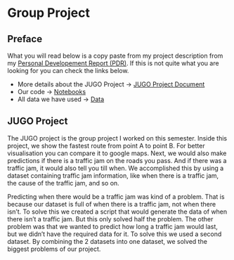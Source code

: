 # Group Project

## Preface
What you will read below is a copy paste from my project description from my [Personal Developement Report (PDR)](https://github.com/School-Semester-Summaries/AI-semester-4/blob/main/Personal%20Developement%20Report/PDR_v4.3.pdf). If this is not quite what you are looking for you can check the links below.
- More details about the JUGO Project -> [JUGO Project Document](https://github.com/School-Semester-Summaries/AI-semester-4/blob/main/Group%20Project/documents/Project%20Plan%20Jugo.pdf)
- Our code -> [Notebooks](https://github.com/School-Semester-Summaries/AI-semester-4/tree/main/Group%20Project/notebooks)
- All data we have used -> [Data](https://github.com/School-Semester-Summaries/AI-semester-4/tree/main/Group%20Project/data)

## JUGO Project
The JUGO project is the group project I worked on this semester. Inside this project, we
show the fastest route from point A to point B. For better visualisation you can compare it
to google maps. Next, we would also make predictions if there is a traffic jam on the roads
you pass. And if there was a traffic jam, it would also tell you till when. We accomplished
this by using a dataset containing traffic jam information, like when there is a traffic jam,
the cause of the traffic jam, and so on.

Predicting when there would be a traffic jam was kind of a problem. That is because our
dataset is full of when there ìs a traffic jam, not when there isn’t. To solve this we created a
script that would generate the data of when there isn’t a traffic jam. But this only solved
half the problem. The other problem was that we wanted to predict how long a traffic jam
would last, but we didn’t have the required data for it. To solve this we used a second
dataset. By combining the 2 datasets into one dataset, we solved the biggest problems of
our project.
